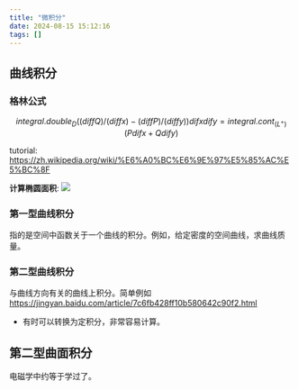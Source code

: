 ```yaml
---
title: "微积分"
date: 2024-08-15 15:12:16
tags: []
---
```

## 曲线积分

### 格林公式

$$integral.double_D ((diff Q) / (diff x) - (diff P) / (diff y)) dif x dif y = integral.cont_(L^+) (P dif x + Q dif y) $$

tutorial: https://zh.wikipedia.org/wiki/%E6%A0%BC%E6%9E%97%E5%85%AC%E5%BC%8F

**计算椭圆面积**:
![](https://telegraph-image-bhi.pages.dev/file/558029dccee4d9412e978.jpg)

### 第一型曲线积分

指的是空间中函数关于一个曲线的积分。例如，给定密度的空间曲线，求曲线质量。

### 第二型曲线积分

与曲线方向有关的曲线上积分。简单例如 https://jingyan.baidu.com/article/7c6fb428ff10b580642c90f2.html

- 有时可以转换为定积分，非常容易计算。

## 第二型曲面积分

电磁学中约等于学过了。
